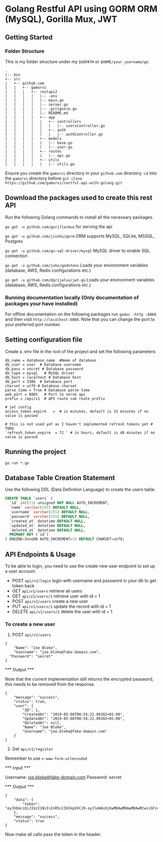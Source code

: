 # Golang Restful API using GORM ORM (MySQL), Gorilla Mux, JWT

## Getting Started

### Folder Structure
This is my folder structure under my `$GOPATH` or `$HOME/your_username/go`.
```
.
|-- bin
+-- src
|   +-- github.com
|   |   +-- gamorvi
|   |   |   +-- restapi2
|   |   |   |   |-- .env
|   |   |   |   |-- main.go
|   |   |   |   |-- server.go
|   |   |   |   |-- .gitignore.go
|   |   |   |   |-- README.md
|   |   |   |   +-- app
|   |   |   |   |   +-- controllers
|   |   |   |   |   |   |-- usersController.go
|   |   |   |   |   +-- auth
|   |   |   |   |   |   |-- authController.go
|   |   |   |   +-- models
|   |   |   |   |   |-- base.go
|   |   |   |   |   |-- user.go
|   |   |   |   +-- routes
|   |   |   |   |   |-- api.go
|   |   |   |   +-- utils
|   |   |   |   |   |-- utils.go
```
Ensure you create the `gamorvi` directory in your `github.com` directory. `cd` into the `gamorvi` directory before `git clone https://github.com/gamorvi/restful-api-with-golang.git`

## Download the packages used to create this rest API
Run the following Golang commands to install all the necessary packages.

`go get -u github.com/gorilla/mux` for serving the api

`go get -u github.com/jinzhu/gorm` ORM supports MySQL, SQLite, MSSQL, Postgres

`go get -u github.com/go-sql-driver/mysql` MySQL driver to enable SQL connection

`go get -u github.com/joho/godotenv` Loads your environment variables (database, AWS, Redis configurations etc.)

`go get -u github.com/dgrijalva/jwt-go` Loads your environment variables (database, AWS, Redis configurations etc.)

### Running documentation locally (Only documentation of packages your have installed)
For offline documentation on the following packages run `godoc -http :6060` and then visit `http://localhost:6060`. Note that you can change the port to your preferred port number.

## Setting configuration file
Create a .env file in the root of the project and set the following parameters

```
db_name = database_name  #Name of database
db_user = user  # Database username
db_pass = secret # Database password
db_type = mysql   # MySQL driver
db_host = localhost # Database host
db_port = 3306  # Database port
charset = utf8 # Database charset
parse_time = True # Database parse time
web_port = 8085   # Port to serve api
prefix = /api/v1  # API route sub route prefix

# jwt config
access_token_expire   =  # in minutes, default is 15 minutes if no value is passed

# this is not used yet as I haven't implemented refresh tokens yet # TODO
`refresh_token_expire  = 72 ` # in hours, default is 48 minutes if no value is passed
```

## Running the project

`go run *.go`

## Database Table Creation Statement
Use the following DDL (Data Definition Language) to create the users table.

``` SQL
CREATE TABLE `users` (
  `id` int(11) unsigned NOT NULL AUTO_INCREMENT,
  `name` varchar(255) DEFAULT NULL,
  `username` varchar(255) DEFAULT NULL,
  `password` varchar(255) DEFAULT NULL,
  `created_at` datetime DEFAULT NULL,
  `updated_at` datetime DEFAULT NULL,
  `deleted_at` datetime DEFAULT NULL,
  PRIMARY KEY (`id`)
) ENGINE=InnoDB AUTO_INCREMENT=19 DEFAULT CHARSET=utf8;
```

## API Endpoints & Usage

To be able to login, you need to use the create new user endpoint to set up a user account.

* POST `api/v1/login` login with username and password in your db to get token back
* GET `api/v1/users` retrieve all users
* GET `api/v1/users/1` retrieve user with id = 1
* POST `api/v1/users` create a new user
* PUT `api/v1/users/1` update the record with id = 1
* DELETE `api/v1/users/1` delete the user with id = 1

### To create a new user

1. POST `api/v1/users`

```
{
	"Name": "Joe Bloke",
	"Username": "joe.bloke@fake-domain.com",
  "Password": "secret"
}
```

*** Output ***

Note that the current implementation still returns the encrypted password, this needs to be removed from the response.

```
{
    "message": "success",
    "status": true,
    "user": {
        "ID": 1,
        "CreatedAt": "2019-05-06T00:54:22.09382+01:00",
        "UpdatedAt": "2019-05-06T00:54:22.09382+01:00",
        "DeletedAt": null,
        "Name": "Joe Bloke",
        "Username": "joe.bloke@fake-domain.com"
    }
}
```

2. Get `api/v1/register`

Remember to use `x-www-form-urlencoded`

*** Input ***

Username: joe.bloke@fake-domain.com
Password: secret

*** Output ***

```
{
    "data": {
        "token": "eyJhbGciOiJIUzI1NiIsInR5cCI6IkpXVCJ9.eyJleHAiOjkwMDAwMDAwMDAwMCwicGFzc3dvcmQiOiJzZWNyZXQiLCJ1c2VybmFtZSI6ImFtYXZpQHh5ei5jb20ifQ.WJ5VMnH5ijHQOZhUlrrnrh7NCYfFpww3jBz26EkRsHQ"
    },
    "message": "success",
    "status": true
}
```

Now make all calls pass the token in the header.
